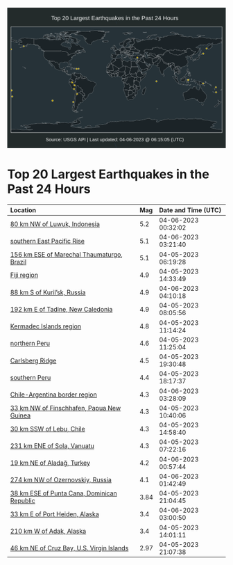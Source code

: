 ![Map](./map.png)

# Top 20 Largest Earthquakes in the Past 24 Hours

| Location | Mag | Date and Time (UTC) |
|:---|:---|:---|
| [80 km NW of Luwuk, Indonesia](https://earthquake.usgs.gov/earthquakes/eventpage/us6000k29k) | 5.2 | 04-06-2023 00:32:02 |
| [southern East Pacific Rise](https://earthquake.usgs.gov/earthquakes/eventpage/us6000k2ae) | 5.1 | 04-06-2023 03:21:40 |
| [156 km ESE of Marechal Thaumaturgo, Brazil](https://earthquake.usgs.gov/earthquakes/eventpage/us6000k22u) | 5.1 | 04-05-2023 06:19:28 |
| [Fiji region](https://earthquake.usgs.gov/earthquakes/eventpage/us6000k25r) | 4.9 | 04-05-2023 14:33:49 |
| [88 km S of Kuril’sk, Russia](https://earthquake.usgs.gov/earthquakes/eventpage/us6000k2ai) | 4.9 | 04-06-2023 04:10:18 |
| [192 km E of Tadine, New Caledonia](https://earthquake.usgs.gov/earthquakes/eventpage/us6000k23a) | 4.9 | 04-05-2023 08:05:56 |
| [Kermadec Islands region](https://earthquake.usgs.gov/earthquakes/eventpage/us6000k252) | 4.8 | 04-05-2023 11:14:24 |
| [northern Peru](https://earthquake.usgs.gov/earthquakes/eventpage/us6000k24y) | 4.6 | 04-05-2023 11:25:04 |
| [Carlsberg Ridge](https://earthquake.usgs.gov/earthquakes/eventpage/us6000k27p) | 4.5 | 04-05-2023 19:30:48 |
| [southern Peru](https://earthquake.usgs.gov/earthquakes/eventpage/us6000k270) | 4.4 | 04-05-2023 18:17:37 |
| [Chile-Argentina border region](https://earthquake.usgs.gov/earthquakes/eventpage/us6000k2ad) | 4.3 | 04-06-2023 03:28:09 |
| [33 km NW of Finschhafen, Papua New Guinea](https://earthquake.usgs.gov/earthquakes/eventpage/us6000k24p) | 4.3 | 04-05-2023 10:40:06 |
| [30 km SSW of Lebu, Chile](https://earthquake.usgs.gov/earthquakes/eventpage/us6000k25y) | 4.3 | 04-05-2023 14:58:40 |
| [231 km ENE of Sola, Vanuatu](https://earthquake.usgs.gov/earthquakes/eventpage/us6000k234) | 4.3 | 04-05-2023 07:22:16 |
| [19 km NE of Aladağ, Turkey](https://earthquake.usgs.gov/earthquakes/eventpage/us6000k29p) | 4.2 | 04-06-2023 00:57:44 |
| [274 km NW of Ozernovskiy, Russia](https://earthquake.usgs.gov/earthquakes/eventpage/us6000k29x) | 4.1 | 04-06-2023 01:42:49 |
| [38 km ESE of Punta Cana, Dominican Republic](https://earthquake.usgs.gov/earthquakes/eventpage/pr2023095000) | 3.84 | 04-05-2023 21:04:45 |
| [33 km E of Port Heiden, Alaska](https://earthquake.usgs.gov/earthquakes/eventpage/ak0234etdq4d) | 3.4 | 04-06-2023 03:00:50 |
| [210 km W of Adak, Alaska](https://earthquake.usgs.gov/earthquakes/eventpage/ak0234dce9wk) | 3.4 | 04-05-2023 14:01:11 |
| [46 km NE of Cruz Bay, U.S. Virgin Islands](https://earthquake.usgs.gov/earthquakes/eventpage/pr71402628) | 2.97 | 04-05-2023 21:07:38 |
